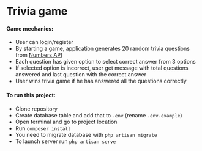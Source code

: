 # Trivia game

#### Game mechanics:

- User can login/register
- By starting a game, application generates 20 random trivia questions from [Numbers API](http://numbersapi.com/)
- Each question has given option to select correct answer from 3 options
- If selected option is incorrect, user get message with total questions answered and last question with the correct answer
- User wins trivia game if he has answered all the questions correctly

#### To run this project:

- Clone repository
- Create database table and add that to `.env` (rename `.env.example`)
- Open terminal and go to project location
- Run `composer install`
- You need to migrate database with `php artisan migrate`
- To launch server run `php artisan serve`
